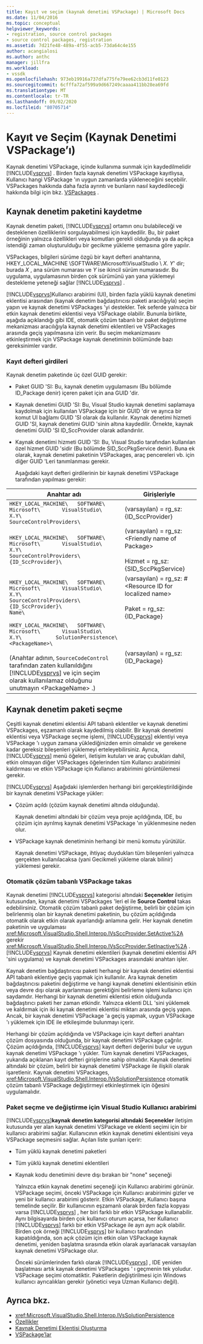 ```yaml
---
title: Kayıt ve seçim (kaynak denetimi VSPackage) | Microsoft Docs
ms.date: 11/04/2016
ms.topic: conceptual
helpviewer_keywords:
- registration, source control packages
- source control packages, registration
ms.assetid: 7d21fe48-489a-4f55-acb5-73da64c4e155
author: acangialosi
ms.author: anthc
manager: jillfra
ms.workload:
- vssdk
ms.openlocfilehash: 973eb19916a737dfa775fe79ee62cb3d11fe0123
ms.sourcegitcommit: 6cfffa72af599a9d667249caaaa411bb28ea69fd
ms.translationtype: MT
ms.contentlocale: tr-TR
ms.lasthandoff: 09/02/2020
ms.locfileid: "80705714"
---
```

# <a name="registration-and-selection-source-control-vspackage"></a>Kayıt ve Seçim (Kaynak Denetimi VSPackage’ı)
Kaynak denetimi VSPackage, içinde kullanıma sunmak için kaydedilmelidir [!INCLUDE[vsprvs](../../code-quality/includes/vsprvs_md.md)] . Birden fazla kaynak denetimi VSPackage kayıtlıysa, Kullanıcı hangi VSPackage 'ın uygun zamanlarda yükleneceğini seçebilir. VSPackages hakkında daha fazla ayrıntı ve bunların nasıl kaydedileceği hakkında bilgi için bkz. [VSPackages](../../extensibility/internals/vspackages.md) .

## <a name="registering-a-source-control-package"></a>Kaynak denetim paketini kaydetme
 Kaynak denetim paketi, [!INCLUDE[vsprvs](../../code-quality/includes/vsprvs_md.md)] ortamın onu bulabileceği ve desteklenen özelliklerini sorgulayabilmesi için kaydedilir. Bu, bir paket örneğinin yalnızca özellikleri veya komutları gerekli olduğunda ya da açıkça istendiği zaman oluşturulduğu bir gecikme yükleme şemasına göre yapılır.

 VSPackages, bilgileri sürüme özgü bir kayıt defteri anahtarına, HKEY_LOCAL_MACHINE \SOFTWARE\Microsoft\VisualStudio \\ *X. Y*' dir; burada *X* , ana sürüm numarası ve *Y* ise ikincil sürüm numarasıdır. Bu uygulama, uygulamasının birden çok sürümünü yan yana yüklemeyi destekleme yeteneği sağlar [!INCLUDE[vsprvs](../../code-quality/includes/vsprvs_md.md)] .

 [!INCLUDE[vsprvs](../../code-quality/includes/vsprvs_md.md)]Kullanıcı arabirimi (UI), birden fazla yüklü kaynak denetimi eklentisi arasından (kaynak denetim bağdaştırıcısı paketi aracılığıyla) seçim yapın ve kaynak denetimi VSPackages 'yi destekler. Tek seferde yalnızca bir etkin kaynak denetimi eklentisi veya VSPackage olabilir. Bununla birlikte, aşağıda açıklandığı gibi IDE, otomatik çözüm tabanlı bir paket değiştirme mekanizması aracılığıyla kaynak denetimi eklentileri ve VSPackages arasında geçiş yapılmasına izin verir. Bu seçim mekanizmasını etkinleştirmek için VSPackage kaynak denetiminin bölümünde bazı gereksinimler vardır.

### <a name="registry-entries"></a>Kayıt defteri girdileri
 Kaynak denetim paketinde üç özel GUID gerekir:

- Paket GUID 'SI: Bu, kaynak denetim uygulamasını (Bu bölümde ID_Package denir) içeren paket için ana GUID 'dir.

- Kaynak denetimi GUID 'SI: Bu, Visual Studio kaynak denetimi saplamaya kaydolmak için kullanılan VSPackage için bir GUID 'dir ve ayrıca bir komut UI bağlamı GUID 'SI olarak da kullanılır. Kaynak denetimi hizmeti GUID 'SI, kaynak denetimi GUID 'sinin altına kaydedilir. Örnekte, kaynak denetimi GUID 'SI ID_SccProvider olarak adlandırılır.

- Kaynak denetimi hizmeti GUID 'SI: Bu, Visual Studio tarafından kullanılan özel hizmet GUID 'sidir (Bu bölümde SID_SccPkgService denir). Buna ek olarak, kaynak denetimi paketinin VSPackages, araç pencereleri vb. için diğer GUID 'Leri tanımlanması gerekir.

  Aşağıdaki kayıt defteri girdilerinin bir kaynak denetimi VSPackage tarafından yapılması gerekir:

| Anahtar adı | Girişleriyle |
| - | - |
| `HKEY_LOCAL_MACHINE\   SOFTWARE\     Microsoft\       VisualStudio\         X.Y\           SourceControlProviders\` | (varsayılan) = rg_sz: {ID_SccProvider} |
| `HKEY_LOCAL_MACHINE\   SOFTWARE\     Microsoft\       VisualStudio\         X.Y\           SourceControlProviders\             {ID_SccProvider}\` | (varsayılan) = rg_sz:\<Friendly name of Package><br /><br /> Hizmet = rg_sz: {SID_SccPkgService} |
| `HKEY_LOCAL_MACHINE\   SOFTWARE\     Microsoft\       VisualStudio\         X.Y\           SourceControlProviders\             {ID_SccProvider}\               Name\` | (varsayılan) = rg_sz: #\<Resource ID for localized name><br /><br /> Paket = rg_sz: {ID_Package} |
| `HKEY_LOCAL_MACHINE\   SOFTWARE\     Microsoft\       VisualStudio\         X.Y\           SolutionPersistence\             <PackageName>\`<br /><br /> (Anahtar adının, `SourceCodeControl` tarafından zaten kullanıldığını [!INCLUDE[vsprvs](../../code-quality/includes/vsprvs_md.md)] ve için seçim olarak kullanılamaz olduğunu unutmayın \<PackageName> .) | (varsayılan) = rg_sz: {ID_Package} |

## <a name="selecting-a-source-control-package"></a>Kaynak denetim paketi seçme
 Çeşitli kaynak denetimi eklentisi API tabanlı eklentiler ve kaynak denetimi VSPackages, eşzamanlı olarak kaydedilmiş olabilir. Bir kaynak denetimi eklentisi veya VSPackage seçme işlemi, [!INCLUDE[vsprvs](../../code-quality/includes/vsprvs_md.md)] eklentiyi veya VSPackage 'ı uygun zamana yüklediğinizden emin olmalıdır ve gerekene kadar gereksiz bileşenleri yüklemeyi erteleyebilirsiniz. Ayrıca, [!INCLUDE[vsprvs](../../code-quality/includes/vsprvs_md.md)] menü öğeleri, iletişim kutuları ve araç çubukları dahil, etkin olmayan diğer VSPackages öğelerinden tüm Kullanıcı arabirimini kaldırması ve etkin VSPackage için Kullanıcı arabirimini görüntülemesi gerekir.

 [!INCLUDE[vsprvs](../../code-quality/includes/vsprvs_md.md)] Aşağıdaki işlemlerden herhangi biri gerçekleştirildiğinde bir kaynak denetimi VSPackage yükler:

- Çözüm açıldı (çözüm kaynak denetimi altında olduğunda).

   Kaynak denetimi altındaki bir çözüm veya proje açıldığında, IDE, bu çözüm için ayrılmış kaynak denetimi VSPackage 'ın yüklenmesine neden olur.

- VSPackage kaynak denetiminin herhangi bir menü komutu yürütülür.

  Kaynak denetimi VSPackage, ihtiyaç duydukları tüm bileşenleri yalnızca gerçekten kullanılacaksa (yani Gecikmeli yükleme olarak bilinir) yüklemesi gerekir.

### <a name="automatic-solution-based-vspackage-swapping"></a>Otomatik çözüm tabanlı VSPackage takas
 Kaynak denetimi [!INCLUDE[vsprvs](../../code-quality/includes/vsprvs_md.md)] kategorisi altındaki **Seçenekler** iletişim kutusundan, kaynak denetimi VSPackages 'leri el ile **Source Control** takas edebilirsiniz. Otomatik çözüm tabanlı paket değiştirme, belirli bir çözüm için belirlenmiş olan bir kaynak denetimi paketinin, bu çözüm açıldığında otomatik olarak etkin olarak ayarlandığı anlamına gelir. Her kaynak denetim paketinin ve uygulaması <xref:Microsoft.VisualStudio.Shell.Interop.IVsSccProvider.SetActive%2A> gerekir <xref:Microsoft.VisualStudio.Shell.Interop.IVsSccProvider.SetInactive%2A> . [!INCLUDE[vsprvs](../../code-quality/includes/vsprvs_md.md)] Kaynak denetimi eklentileri (kaynak denetimi eklentisi API 'sini uygulama) ve kaynak denetimi VSPackages arasındaki anahtarı işler.

 Kaynak denetim bağdaştırıcısı paketi herhangi bir kaynak denetimi eklentisi API tabanlı eklentiye geçiş yapmak için kullanılır. Ara kaynak denetim bağdaştırıcısı paketini değiştirme ve hangi kaynak denetimi eklentisinin etkin veya devre dışı olarak ayarlanması gerektiğini belirleme işlemi kullanıcı için saydamdır. Herhangi bir kaynak denetimi eklentisi etkin olduğunda bağdaştırıcı paketi her zaman etkindir. Yalnızca eklenti DLL 'sini yüklemek ve kaldırmak için iki kaynak denetimi eklentisi miktarı arasında geçiş yapın. Ancak, bir kaynak denetimi VSPackage 'a geçiş yapmak, uygun VSPackage 'ı yüklemek için IDE ile etkileşimde bulunmayı içerir.

 Herhangi bir çözüm açıldığında ve VSPackage için kayıt defteri anahtarı çözüm dosyasında olduğunda, bir kaynak denetimi VSPackage çağrılır. Çözüm açıldığında, [!INCLUDE[vsprvs](../../code-quality/includes/vsprvs_md.md)] kayıt defteri değerini bulur ve uygun kaynak denetimi VSPackage 'ı yükler. Tüm kaynak denetimi VSPackages, yukarıda açıklanan kayıt defteri girişlerine sahip olmalıdır. Kaynak denetimi altındaki bir çözüm, belirli bir kaynak denetimi VSPackage ile ilişkili olarak işaretlenir. Kaynak denetimi VSPackages, <xref:Microsoft.VisualStudio.Shell.Interop.IVsSolutionPersistence> otomatik çözüm tabanlı VSPackage değiştirmeyi etkinleştirmek için öğesini uygulamalıdır.

### <a name="visual-studio-ui-for-package-selection-and-switching"></a>Paket seçme ve değiştirme için Visual Studio Kullanıcı arabirimi
 [!INCLUDE[vsprvs](../../code-quality/includes/vsprvs_md.md)]**kaynak denetim kategorisi altındaki** **Seçenekler** iletişim kutusunda yer alan kaynak denetimi VSPackage ve eklenti seçimi için bir kullanıcı arabirimi sağlar. Kullanıcının etkin kaynak denetimi eklentisini veya VSPackage seçmesini sağlar. Açılan liste şunları içerir:

- Tüm yüklü kaynak denetimi paketleri

- Tüm yüklü kaynak denetimi eklentileri

- Kaynak kodu denetimini devre dışı bırakan bir "none" seçeneği

  Yalnızca etkin kaynak denetimi seçeneği için Kullanıcı arabirimi görünür. VSPackage seçimi, önceki VSPackage için Kullanıcı arabirimini gizler ve yeni bir kullanıcı arabirimi gösterir. Etkin VSPackage, Kullanıcı başına temelinde seçilir. Bir kullanıcının eşzamanlı olarak birden fazla kopyası varsa [!INCLUDE[vsprvs](../../code-quality/includes/vsprvs_md.md)] , her biri farklı bir etkin VSPackage kullanabilir. Aynı bilgisayarda birden çok kullanıcı oturum açarsa, her Kullanıcı [!INCLUDE[vsprvs](../../code-quality/includes/vsprvs_md.md)] farklı bir etkin VSPackage ile ayrı ayrı açık olabilir. Birden çok örneği [!INCLUDE[vsprvs](../../code-quality/includes/vsprvs_md.md)] bir kullanıcı tarafından kapatıldığında, son açık çözüm için etkin olan VSPackage kaynak denetimi, yeniden başlatma sırasında etkin olarak ayarlanacak varsayılan kaynak denetimi VSPackage olur.

  Önceki sürümlerinden farklı olarak [!INCLUDE[vsprvs](../../code-quality/includes/vsprvs_md.md)] , IDE yeniden başlatması artık kaynak denetimi VSPackages ' ı geçmenin tek yoludur. VSPackage seçimi otomatiktir. Paketlerin değiştirilmesi için Windows kullanıcı ayrıcalıkları gerekir (yönetici veya Uzman Kullanıcı değil).

## <a name="see-also"></a>Ayrıca bkz.
- <xref:Microsoft.VisualStudio.Shell.Interop.IVsSolutionPersistence>
- [Özellikler](../../extensibility/internals/source-control-vspackage-features.md)
- [Kaynak Denetimi Eklentisi Oluşturma](../../extensibility/internals/creating-a-source-control-plug-in.md)
- [VSPackage’lar](../../extensibility/internals/vspackages.md)
